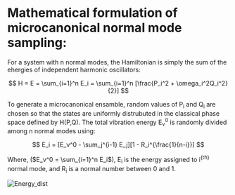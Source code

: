 # Mathematical formulation of microcanonical normal mode sampling:
For a system with n normal modes, the Hamiltonian is simply the sum of the ehergies of independent harmonic oscillators:
<p align="center">


$$
H =  E = \sum_{i=1}^n E_i = \sum_{i=1}^n [\frac{P_i^2 + \omega_i^2Q_i^2}{2}]
$$


</p>
To generate a microcanonical ensamble, random values of P<sub>i</sub> and Q<sub>i</sub> are chosen so that the states are uniformly distrubuted in the classical phase space defined by H(P,Q). The total vibration energy E<sub>ν</sub><sup>0</sup> is randomly divided among n normal modes using:
<p align="center">


$$
E_i = [E_ν^0 - \sum_j^{i-1} E_j][1 - R_i^{\frac{1}{n-i}}]
$$


</p>
Where, ($E_ν^0 = \sum_{i=1}^n E_i$), E<sub>i</sub> is the energy assigned to i<sup>{th}</sup> normal mode, and R<sub>i</sub> is a normal number between 0 and 1.

                                        
![Energy_dist](https://github.com/atomicadi/Energy-value-distribution/assets/147025377/17bb5b6c-3675-44b6-839d-2b7a0c467df4)
